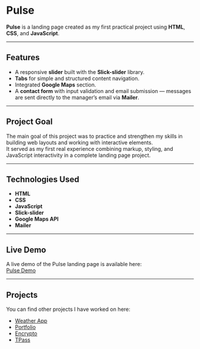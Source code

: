 # Pulse

**Pulse** is a landing page created as my first practical project using **HTML**, **CSS**, and **JavaScript**.

---

## Features

- A responsive **slider** built with the **Slick-slider** library.  
- **Tabs** for simple and structured content navigation.  
- Integrated **Google Maps** section.  
- A **contact form** with input validation and email submission — messages are sent directly to the manager’s email via **Mailer**.

---

## Project Goal

The main goal of this project was to practice and strengthen my skills in building web layouts and working with interactive elements.  
It served as my first real experience combining markup, styling, and JavaScript interactivity in a complete landing page project.

---

## Technologies Used

- **HTML**  
- **CSS**  
- **JavaScript**  
- **Slick-slider**  
- **Google Maps API**  
- **Mailer**

---

## Live Demo

A live demo of the Pulse landing page is available here:  
[Pulse Demo](https://ivanhavryliak02.github.io/Pulse/dist/index.html)

---

## Projects

You can find other projects I have worked on here:  
- [Weather App](https://ivanhavryliak02.github.io/WeatherApp/dist/index.html)  
- [Portfolio](https://ivanhavryliak02.github.io/Portfolio/dist/index.html)  
- [Encrypto](https://ivanhavryliak02.github.io/Encrypto/dist/index.html)  
- [TPass](https://ivanhavryliak02.github.io/TeaPass/dist/index.html)